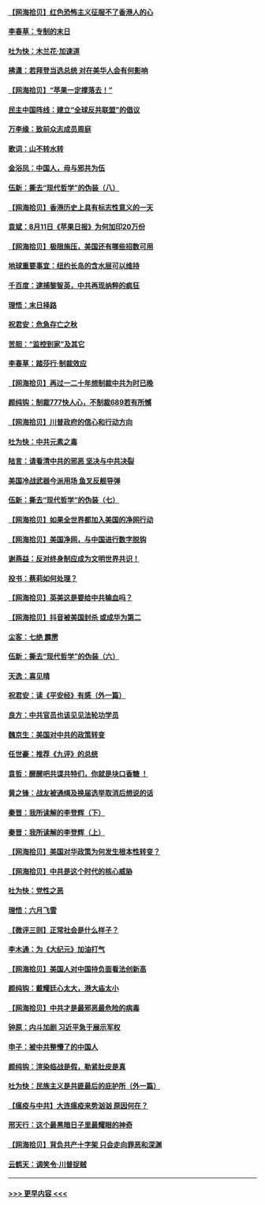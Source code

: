 #### [【网海拾贝】红色恐怖主义征服不了香港人的心](../pages/nsc993/n12329296.md?t=08141902) 
#### [李春草：专制的末日](../pages/nsc993/n12329079.md?t=08141902) 
#### [吐为快：木兰花‧加速道](../pages/nsc993/n12327366.md?t=08141902) 
#### [拂潇：若拜登当选总统 对在美华人会有何影响](../pages/nsc993/n12295996.md?t=08141902) 
#### [【网海拾贝】“苹果一定撑落去！”](../pages/nsc993/n12326784.md?t=08141902) 
#### [民主中国阵线：建立“全球反共联盟”的倡议](../pages/nsc993/n12324177.md?t=08141902) 
#### [万李缘：致前众志成员周庭](../pages/nsc993/n12324635.md?t=08141902) 
#### [歌词：山不转水转](../pages/nsc993/n12324599.md?t=08141902) 
#### [金浴凤：中国人，毋与邪共为伍](../pages/nsc993/n12324257.md?t=08141902) 
#### [伍新：撕去“现代哲学”的伪装（八）](../pages/nsc993/n12324188.md?t=08141902) 
#### [【网海拾贝】香港历史上具有标志性意义的一天](../pages/nsc993/n12324021.md?t=08141902) 
#### [袁斌：8月11日《苹果日报》为何加印20万份](../pages/nsc993/n12323955.md?t=08141902) 
#### [【网海拾贝】极限施压，美国还有哪些招数可用](../pages/nsc993/n12322512.md?t=08141902) 
#### [地球重要事宜：纽约长岛的含水层可以维持](../pages/nsc993/n12321844.md?t=08141902) 
#### [千百度：逮捕黎智英，中共再现纳粹的疯狂](../pages/nsc993/n12321777.md?t=08141902) 
#### [理悟：末日择路](../pages/nsc993/n12320812.md?t=08141902) 
#### [祝君安：危急存亡之秋](../pages/nsc993/n12320795.md?t=08141902) 
#### [苦胆：“监控到家”及其它](../pages/nsc993/n12320751.md?t=08141902) 
#### [李春草：踏莎行·制裁效应](../pages/nsc993/n12318290.md?t=08141902) 
#### [【网海拾贝】再过一二十年想制裁中共为时已晚](../pages/nsc993/n12318195.md?t=08141902) 
#### [颜纯钩：制裁777快人心，不制裁689若有所憾](../pages/nsc993/n12316912.md?t=08141902) 
#### [【网海拾贝】川普政府的信心和行动方向](../pages/nsc993/n12316673.md?t=08141902) 
#### [吐为快：中共元素之毒](../pages/nsc993/n12316547.md?t=08141902) 
#### [陆言：请看清中共的邪恶 坚决与中共决裂](../pages/nsc993/n12315784.md?t=08141902) 
#### [美国冷战武器今派用场 鱼叉反舰导弹](../pages/nsc993/n12316258.md?t=08141902) 
#### [伍新：撕去“现代哲学”的伪装（七）](../pages/nsc993/n12315846.md?t=08141902) 
#### [【网海拾贝】如果全世界都加入美国的净网行动](../pages/nsc993/n12315588.md?t=08141902) 
#### [【网海拾贝】美国净网，与中国进行数字脱钩](../pages/nsc993/n12312813.md?t=08141902) 
#### [谢燕益：反对终身制应成为文明世界共识！](../pages/nsc993/n12310465.md?t=08141902) 
#### [投书：蔡莉如何处理？](../pages/nsc993/n12310224.md?t=08141902) 
#### [【网海拾贝】英美这是要给中共输血吗？](../pages/nsc993/n12307646.md?t=08141902) 
#### [【网海拾贝】抖音被美国封杀 或成华为第二](../pages/nsc993/n12305277.md?t=08141902) 
#### [尘客：七绝 霹雳](../pages/nsc993/n12304053.md?t=08141902) 
#### [伍新：撕去“现代哲学”的伪装（六）](../pages/nsc993/n12303243.md?t=08141902) 
#### [天逸：喜见晴](../pages/nsc993/n12303226.md?t=08141902) 
#### [祝君安：读《平安经》有感（外一篇）](../pages/nsc993/n12303170.md?t=08141902) 
#### [良方：中共官员也该见见法轮功学员](../pages/nsc993/n12302985.md?t=08141902) 
#### [魏京生：美国对中共的政策转变](../pages/nsc993/n12302929.md?t=08141902) 
#### [任世豪：推荐《九评》的总统](../pages/nsc993/n12302838.md?t=08141902) 
#### [袁哲：醒醒吧共谍共特们，你就是块口香糖 ！](../pages/nsc993/n12302678.md?t=08141902) 
#### [黄之锋：战友被通缉及换届选举取消后想说的话](../pages/nsc993/n12302681.md?t=08141902) 
#### [秦晋：我所读解的李登辉（下）](../pages/nsc993/n12302171.md?t=08141902) 
#### [秦晋：我所读解的李登辉（上）](../pages/nsc993/n12301979.md?t=08141902) 
#### [【网海拾贝】美国对华政策为何发生根本性转变？](../pages/nsc993/n12302091.md?t=08141902) 
#### [【网海拾贝】中共是这个时代的核心威胁](../pages/nsc993/n12300541.md?t=08141902) 
#### [吐为快：党性之恶](../pages/nsc993/n12300263.md?t=08141902) 
#### [理悟：六月飞雪](../pages/nsc993/n12300243.md?t=08141902) 
#### [【微评三则】正常社会是什么样子？](../pages/nsc993/n12300228.md?t=08141902) 
#### [李木通：为《大纪元》加油打气](../pages/nsc993/n12280363.md?t=08141902) 
#### [【网海拾贝】美国人对中国持负面看法创新高](../pages/nsc993/n12298720.md?t=08141902) 
#### [颜纯钩：戴耀廷心太大，港大庙太小](../pages/nsc993/n12297682.md?t=08141902) 
#### [【网海拾贝】中共才是最邪恶最危险的病毒](../pages/nsc993/n12296470.md?t=08141902) 
#### [钟原：内斗加剧 习近平急于展示军权](../pages/nsc993/n12292544.md?t=08141902) 
#### [申子：被中共整懵了的中国人](../pages/nsc993/n12291389.md?t=08141902) 
#### [颜纯钩：渲染临战是假，勒紧肚皮是真](../pages/nsc993/n12290945.md?t=08141902) 
#### [吐为快：民族主义是共匪最后的庇护所（外一篇）](../pages/nsc993/n12290887.md?t=08141902) 
#### [【瘟疫与中共】大连瘟疫来势汹汹 原因何在？](../pages/nsc993/n12287474.md?t=08141902) 
#### [邢天行：这个最黑暗日子里最耀眼的神奇](../pages/nsc993/n12289882.md?t=08141902) 
#### [【网海拾贝】背负共产十字架 只会走向罪恶和深渊](../pages/nsc993/n12288290.md?t=08141902) 
#### [云鹤天：调笑令·川普捉贼](../pages/nsc993/n12285672.md?t=08141902) 

----
#### [ >>> 更早内容 <<< ](../indexes/nsc993-earlier.md)
